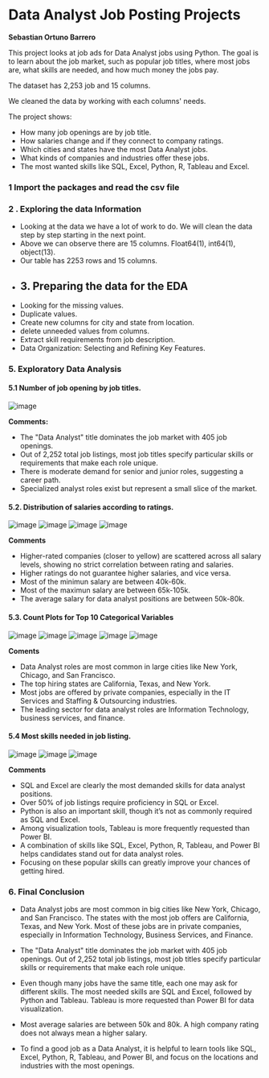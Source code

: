 # **Data Analyst Job Posting Projects**
**Sebastian Ortuno Barrero**

This project looks at job ads for Data Analyst jobs using Python. The goal is to learn about the job market, such as popular job titles, where most jobs are, what skills are needed, and how much money the jobs pay.

The dataset has 2,253 job and 15 columns.

We cleaned the data by working with each columns' needs.

The project shows:

- How many job openings are by job title.
- How salaries change and if they connect to company ratings.
- Which cities and states have the most Data Analyst jobs.
- What kinds of companies and industries offer these jobs.
- The most wanted skills like SQL, Excel, Python, R, Tableau and Excel.
### **1 Import the packages and read the csv file**  
### **2  . Exploring the data Information**
- Looking at the data we have a lot of work to do. We will clean the data step by step starting in the next point.
- Above we can observe there are 15 columns. Float64(1), int64(1), object(13).
- Our table has 2253 rows and 15 columns.
- ## **3. Preparing the data for the EDA**
-  Looking for the missing values.
-  Duplicate values.
-  Create new columns for city and state from location.
-  delete unneeded values from columns.
-  Extract skill requirements from job description.
-  Data Organization: Selecting and Refining Key Features.
  ### **5. Exploratory Data Analysis**
  #### **5.1 Number of job opening by job titles.**
  ![image](https://github.com/user-attachments/assets/351a4bd7-10ff-4afb-9656-1db43b9a901f)


**Comments:**
- The "Data Analyst" title dominates the job market with 405 job openings.
- Out of 2,252 total job listings, most job titles specify particular skills or requirements that make each role unique.
- There is moderate demand for senior and junior roles, suggesting a career path.
- Specialized analyst roles exist but represent a small slice of the market.

 #### **5.2. Distribution of salaries according to ratings.**
 ![image](https://github.com/user-attachments/assets/532e6394-7d69-4982-8f0d-bb85aa87021a)
![image](https://github.com/user-attachments/assets/d5e8b1c9-6320-43e5-bc5d-26971724ac1c)
![image](https://github.com/user-attachments/assets/c647ab94-b958-4e9f-a0ad-dea4b7fea413)
![image](https://github.com/user-attachments/assets/85c1de80-cf26-4580-a7b4-d61906f3e682)


**Comments**
- Higher-rated companies (closer to yellow) are scattered across all salary levels, showing no strict correlation between rating and salaries.
- Higher ratings do not guarantee higher salaries, and vice versa.
- Most of the minimun salary are between 40k-60k.
- Most of the maximun salary are between 65k-105k.
- The average salary for data analyst positions are between 50k-80k.

  
#### **5.3. Count Plots for Top 10 Categorical Variables**

![image](https://github.com/user-attachments/assets/c5758075-3220-444f-8de8-ad53547caa41)
![image](https://github.com/user-attachments/assets/4cb6e1c5-4641-4713-8292-8c5e03d4ee1b)
![image](https://github.com/user-attachments/assets/c5886659-ea28-4f6a-8a5d-414ee6619c1a)
![image](https://github.com/user-attachments/assets/f162a792-05b4-4ad9-b262-eb06328f9521)
![image](https://github.com/user-attachments/assets/1feb2573-6af4-4cb3-b663-cdbf1c365d3e)

**Coments**
- Data Analyst roles are most common in large cities like New York, Chicago, and San Francisco.
- The top hiring states are California, Texas, and New York.
- Most jobs are offered by private companies, especially in the IT Services and Staffing & Outsourcing industries.
- The leading sector for data analyst roles are Information Technology, business services, and finance.

#### **5.4 Most skills needed in job listing.**

![image](https://github.com/user-attachments/assets/233a811f-a4ae-4701-a076-058382bffcbe)
![image](https://github.com/user-attachments/assets/43c86aa8-b012-4ab0-9b9c-316ee6fa945b)
![image](https://github.com/user-attachments/assets/57314aaf-eb6f-4bed-9e23-5fab9200d915)

**Comments**
- SQL and Excel are clearly the most demanded skills for data analyst positions.
- Over 50% of job listings require proficiency in SQL or Excel.
- Python is also an important skill, though it’s not as commonly required as SQL and Excel.
- Among visualization tools, Tableau is more frequently requested than Power BI.
- A combination of skills like SQL, Excel, Python, R, Tableau, and Power BI helps candidates stand out for data analyst roles.
- Focusing on these popular skills can greatly improve your chances of getting hired.

### **6. Final Conclusion**

- Data Analyst jobs are most common in big cities like New York, Chicago, and San Francisco. The states with the most job offers are California, Texas, and New York. Most of these jobs are in private companies, especially in Information Technology, Business Services, and Finance.

- The "Data Analyst" title dominates the job market with 405 job openings. Out of 2,252 total job listings, most job titles specify particular skills or requirements that make each role unique.

- Even though many jobs have the same title, each one may ask for different skills. The most needed skills are SQL and Excel, followed by Python and Tableau. Tableau is more requested than Power BI for data visualization. 

- Most average salaries are between 50k  and  80k. A high company rating does not always mean a higher salary.

- To find a good job as a Data Analyst, it is helpful to learn tools like SQL, Excel, Python, R, Tableau, and Power BI, and focus on the locations and industries with the most openings.



